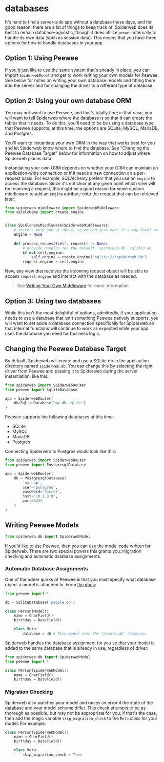 # databases

It's hard to find a server-side app without a database these days, and for good reason: there are a lot of things to keep track of. Spiderweb does its best to remain database-agnostic, though it does utilize `peewee` internally to handle its own data (such as session data). This means that you have three options for how to handle databases in your app.

## Option 1: Using Peewee

If you'd just like to use the same system that's already in place, you can import `SpiderwebModel` and get to work writing your own models for Peewee. See below for notes on writing your own database models and fitting them into the server and for changing the driver to a different type of database.


## Option 2: Using your own database ORM

You may not want to use Peewee, and that's totally fine; in that case, you will want to tell Spiderweb where the database is so that it can create the tables that it needs. To do this, you'll need to be be using a database type that Peewee supports; at this time, the options are SQLite, MySQL, MariaDB, and Postgres.

You'll want to instantiate your own ORM in the way that works best for you and let Spiderweb know where to find the database. See "Changing the Peewee Database Target" below for information on how to adjust where Spiderweb places data.

Instantiating your own ORM depends on whether your ORM can maintain an application-wide connection or if it needs a new connection on a per-request basis. For example, SQLAlchemy prefers that you use an `engine` to access the database. Since it's not clear at any given point which view will be receiving a request, this might be a good reason for some custom middleware to add an `engine` attribute onto the request that can be retrieved later:

```python
from spiderweb.middleware import SpiderwebMiddleware
from sqlalchemy import create_engine


class SQLAlchemyMiddleware(SpiderwebMiddleware):
    # there's only one of these, so we can just make it a top-level attr
    engine = None
    
    def process_request(self, request) -> None:
        # provide handles for the default `spiderweb.db` sqlite3 db
        if not self.engine:
            self.engine = create_engine("sqlite:///spiderweb.db")
        request.engine = self.engine
```
Now, any view that receives the incoming request object will be able to access `request.engine` and interact with the database as needed. 

> See [Writing Your Own Middleware](middleware/custom_middleware.md) for more information.

## Option 3: Using two databases

While this isn't the most delightful of options, admittedly, if your application needs to use a database that isn't something Peewee natively supports, you will want to set aside a database connection specifically for Spiderweb so that internal functions will continue to work as expected while your app uses the database you need for business logic.

## Changing the Peewee Database Target

By default, Spiderweb will create and use a SQLite db in the application directory named `spiderweb.db`. You can change this by selecting the right driver from Peewee and passing it to Spiderweb during the server instantiation, like this:

```python
from spiderweb import SpiderwebRouter
from peewee import SqliteDatabase

app = SpiderwebRouter(
    db=SqliteDatabase("my_db.sqlite")
)
```

Peewee supports the following databases at this time:

- SQLite
- MySQL
- MariaDB
- Postgres

Connecting Spiderweb to Postgres would look like this:

```python
from spiderweb import SpiderwebRouter
from peewee import PostgresqlDatabase

app = SpiderwebRouter(
    db = PostgresqlDatabase(
        'my_app',
        user='postgres',
        password='secret',
        host='10.1.0.9', 
        port=5432
    )
)
```

## Writing Peewee Models

```python
from spiderweb.db import SpiderwebModel
```

If you'd like to use Peewee, then you can use the model code written for Spiderweb. There are two special powers this grants you: migration checking and automatic database assignments.

### Automatic Database Assignments

One of the odder quirks of Peewee is that you must specify what database object a model is attached to. From [the docs](https://docs.peewee-orm.com/en/latest/peewee/quickstart.html#model-definition):

```python
from peewee import *

db = SqliteDatabase('people.db')

class Person(Model):
    name = CharField()
    birthday = DateField()

    class Meta:
        database = db # This model uses the "people.db" database.
```

Spiderweb handles the database assignment for you so that your model is added to the same database that is already in use, regardless of driver:

```python
from spiderweb.db import SpiderwebModel
from peewee import *

class Person(SpiderwebModel):
    name = CharField()
    birthday = DateField()
```

### Migration Checking

Spiderweb also watches your model and raises an error if the state of the database and your model schema differ. This check attempts to be as thorough as possible, but may not be appropriate for you; if that's the case, then add the magic variable `skip_migration_check` to the `Meta` class for your model. For example:

```python
class Person(SpiderwebModel):
    name = CharField()
    birthday = DateField()

    class Meta:
        skip_migration_check = True
```